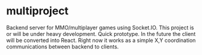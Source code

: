 # multiproject
 Backend server for MMO/multiplayer games using Socket.IO.
 This project is or will be under heavy development. Quick prototype. In the future the client will be converted into React.
Right now it works as a simple X,Y coordination communications between backend to clients.
